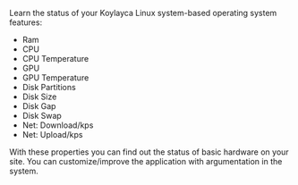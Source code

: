 Learn the status of your Koylayca Linux system-based operating system features:
- Ram
- CPU
- CPU Temperature
- GPU
- GPU Temperature
- Disk Partitions
- Disk Size
- Disk Gap
- Disk Swap
- Net: Download/kps
- Net: Upload/kps

With these properties you can find out the status of basic hardware on your site. You can customize/improve the application with argumentation in the system.
